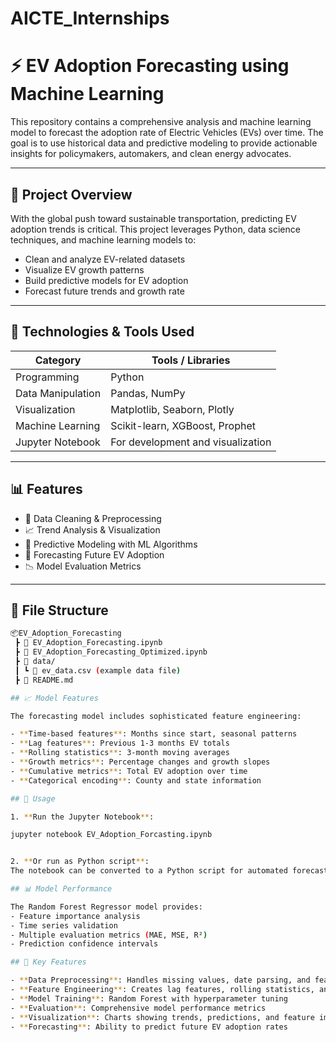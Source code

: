 # AICTE_Internships
# ⚡ EV Adoption Forecasting using Machine Learning

This repository contains a comprehensive analysis and machine learning model to forecast the adoption rate of Electric Vehicles (EVs) over time. The goal is to use historical data and predictive modeling to provide actionable insights for policymakers, automakers, and clean energy advocates.

---

## 🚀 Project Overview

With the global push toward sustainable transportation, predicting EV adoption trends is critical. This project leverages Python, data science techniques, and machine learning models to:

- Clean and analyze EV-related datasets
- Visualize EV growth patterns
- Build predictive models for EV adoption
- Forecast future trends and growth rate

---

## 🧠 Technologies & Tools Used

| Category            | Tools / Libraries                          |
|---------------------|---------------------------------------------|
| Programming         | Python                                      |
| Data Manipulation   | Pandas, NumPy                               |
| Visualization       | Matplotlib, Seaborn, Plotly                 |
| Machine Learning    | Scikit-learn, XGBoost, Prophet              |
| Jupyter Notebook    | For development and visualization           |

---

## 📊 Features

- 📌 Data Cleaning & Preprocessing
- 📈 Trend Analysis & Visualization
- 🤖 Predictive Modeling with ML Algorithms
- 🔮 Forecasting Future EV Adoption
- 📉 Model Evaluation Metrics

---

## 📁 File Structure

```bash
📦EV_Adoption_Forecasting
 ┣ 📓 EV_Adoption_Forecasting.ipynb
 ┣ 📓 EV_Adoption_Forecasting_Optimized.ipynb
 ┣ 📁 data/
 ┃ ┗ 📄 ev_data.csv (example data file)
 ┣ 📄 README.md

## 📈 Model Features

The forecasting model includes sophisticated feature engineering:

- **Time-based features**: Months since start, seasonal patterns
- **Lag features**: Previous 1-3 months EV totals
- **Rolling statistics**: 3-month moving averages
- **Growth metrics**: Percentage changes and growth slopes
- **Cumulative metrics**: Total EV adoption over time
- **Categorical encoding**: County and state information

## 🔧 Usage

1. **Run the Jupyter Notebook**:

jupyter notebook EV_Adoption_Forcasting.ipynb


2. **Or run as Python script**:
The notebook can be converted to a Python script for automated forecasting.

## 📊 Model Performance

The Random Forest Regressor model provides:
- Feature importance analysis
- Time series validation
- Multiple evaluation metrics (MAE, MSE, R²)
- Prediction confidence intervals

## 🎯 Key Features

- **Data Preprocessing**: Handles missing values, date parsing, and feature scaling
- **Feature Engineering**: Creates lag features, rolling statistics, and growth metrics
- **Model Training**: Random Forest with hyperparameter tuning
- **Evaluation**: Comprehensive model performance metrics
- **Visualization**: Charts showing trends, predictions, and feature importance
- **Forecasting**: Ability to predict future EV adoption rates

